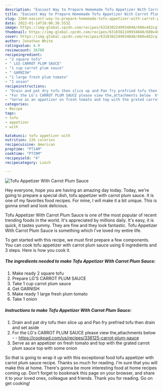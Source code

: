 ```yaml
---
description: "Easiest Way to Prepare Homemade Tofu Appetizer With Carrot Plum Sauce"
title: "Easiest Way to Prepare Homemade Tofu Appetizer With Carrot Plum Sauce"
slug: 2204-easiest-way-to-prepare-homemade-tofu-appetizer-with-carrot-plum-sauce
date: 2022-01-14T16:06:30.553Z
image: https://img-global.cpcdn.com/recipes/6318382249934848/680x482cq70/tofu-appetizer-with-carrot-plum-sauce-recipe-main-photo.jpg
thumbnail: https://img-global.cpcdn.com/recipes/6318382249934848/680x482cq70/tofu-appetizer-with-carrot-plum-sauce-recipe-main-photo.jpg
cover: https://img-global.cpcdn.com/recipes/6318382249934848/680x482cq70/tofu-appetizer-with-carrot-plum-sauce-recipe-main-photo.jpg
author: Jonathan White
ratingvalue: 4.9
reviewcount: 36780
recipeingredient:
- "2 square tofu"
- " LGS CARROT PLUM SAUCE"
- "1 cup carrot plum sauce"
- " GARNISH"
- "1 large fresh plum tomato"
- "1 onion"
recipeinstructions:
- "Drain and pat dry tofu then slice up and Pan fry prefried tofu then drain and set aside"
- "For the LG's CARROT PLUM SAUCE please view the,attachments below  https://cookpad.com/us/recipes/336125-carrot-plum-sauce"
- "Serve as an appetizer on fresh tomato and top with the grated carrot plum sauce top with some onion"
categories:
- Recipe
tags:
- tofu
- appetizer
- with

katakunci: tofu appetizer with 
nutrition: 226 calories
recipecuisine: American
preptime: "PT14M"
cooktime: "PT39M"
recipeyield: "4"
recipecategory: Lunch

---
```



![Tofu Appetizer With Carrot Plum Sauce](https://img-global.cpcdn.com/recipes/6318382249934848/680x482cq70/tofu-appetizer-with-carrot-plum-sauce-recipe-main-photo.jpg)

Hey everyone, hope you are having an amazing day today. Today, we're going to prepare a special dish, tofu appetizer with carrot plum sauce. It is one of my favorites food recipes. For mine, I will make it a bit unique. This is gonna smell and look delicious.

Tofu Appetizer With Carrot Plum Sauce is one of the most popular of recent trending foods in the world. It's appreciated by millions daily. It's easy, it is quick, it tastes yummy. They are fine and they look fantastic. Tofu Appetizer With Carrot Plum Sauce is something which I've loved my entire life.




To get started with this recipe, we must first prepare a few components. You can cook tofu appetizer with carrot plum sauce using 6 ingredients and 3 steps. Here is how you cook it.

<!--inarticleads1-->

##### The ingredients needed to make Tofu Appetizer With Carrot Plum Sauce:

1. Make ready 2 square tofu
1. Prepare  LG'S CARROT PLUM SAUCE
1. Take 1 cup carrot plum sauce
1. Get  GARNISH
1. Make ready 1 large fresh plum tomato
1. Take 1 onion




<!--inarticleads2-->

##### Instructions to make Tofu Appetizer With Carrot Plum Sauce:

1. Drain and pat dry tofu then slice up and Pan fry prefried tofu then drain and set aside
1. For the LG's CARROT PLUM SAUCE please view the,attachments below -  - https://cookpad.com/us/recipes/336125-carrot-plum-sauce
1. Serve as an appetizer on fresh tomato and top with the grated carrot plum sauce top with some onion




So that is going to wrap it up with this exceptional food tofu appetizer with carrot plum sauce recipe. Thanks so much for reading. I'm sure that you will make this at home. There's gonna be more interesting food at home recipes coming up. Don't forget to bookmark this page on your browser, and share it to your loved ones, colleague and friends. Thank you for reading. Go on get cooking!
